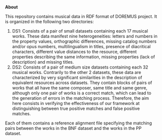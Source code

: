 <B> About </B>

<p> This repository contains musical data in RDF format of DOREMUS project. It is organized in the following two directories:</p> 

<ol>
<li>DS1: Consists of a  pair of small datasets containing each 17 musical works. These data manifest nine heterogeneities: letters and numbers in the property values, orthographic differences, missing catalog numbers and/or opus numbers, multilingualism in titles, presence of diacritical characters, different value distances to the resource, different properties describing the same information, missing properties (lack of description) and missing titles.</li> 
<li> DS2: Consists of a pair of medium size datasets containing each 32 musical works. Contrarily to the other 2 datasets, these data are characterized by very significant similarities in the description of equivalent resources across datasets. They contain blocks of pairs of works that all have the same composer, same title and same genre, although only one pair of works is a correct match, which can lead to the generation of errors in the matching process. Therefore, the aim here consists in verifying the effectiveness of our framework at distinguishing between true positive matches and false positive matches.</li> 
</ol>

<p> Each of them contains a reference alignment file specifying the matching pairs between the works in the BNF dataset and the works in the PP dataset.</p>
